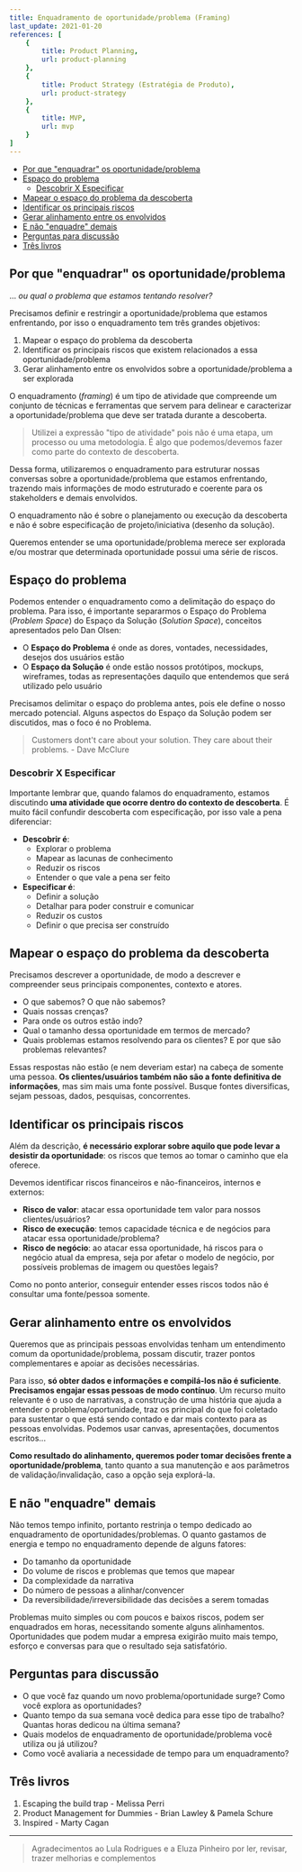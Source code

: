 ```yaml
---
title: Enquadramento de oportunidade/problema (Framing)
last_update: 2021-01-20
references: [
    {
        title: Product Planning,
        url: product-planning
    },
    {
        title: Product Strategy (Estratégia de Produto),
        url: product-strategy
    },
    {
        title: MVP,
        url: mvp
    }
]
---
```


- [Por que "enquadrar" os oportunidade/problema](#por-que-enquadrar-os-oportunidadeproblema)
- [Espaço do problema](#espaço-do-problema)
  - [Descobrir X Especificar](#descobrir-x-especificar)
- [Mapear o espaço do problema da descoberta](#mapear-o-espaço-do-problema-da-descoberta)
- [Identificar os principais riscos](#identificar-os-principais-riscos)
- [Gerar alinhamento entre os envolvidos](#gerar-alinhamento-entre-os-envolvidos)
- [E não "enquadre" demais](#e-não-enquadre-demais)
- [Perguntas para discussão](#perguntas-para-discussão)
- [Três livros](#três-livros)

## Por que "enquadrar" os oportunidade/problema

... _ou qual o problema que estamos tentando resolver?_

Precisamos definir e restringir a oportunidade/problema que estamos enfrentando, por isso o enquadramento tem três grandes objetivos:

1. Mapear o espaço do problema da descoberta
2. Identificar os principais riscos que existem relacionados a essa oportunidade/problema
3. Gerar alinhamento entre os envolvidos sobre a oportunidade/problema a ser explorada

O enquadramento (_framing_) é um tipo de atividade que compreende um conjunto de técnicas e ferramentas que servem para delinear e caracterizar a oportunidade/problema que deve ser tratada durante a descoberta.

> Utilizei a expressão "tipo de atividade" pois não é uma etapa, um processo ou uma metodologia. É algo que podemos/devemos fazer como parte do contexto de descoberta.

Dessa forma, utilizaremos o enquadramento para estruturar nossas conversas sobre a oportunidade/problema que estamos enfrentando, trazendo mais informações de modo estruturado e coerente para os stakeholders e demais envolvidos.

O enquadramento não é sobre o planejamento ou execução da descoberta e não é sobre especificação de projeto/iniciativa (desenho da solução).

Queremos entender se uma oportunidade/problema merece ser explorada e/ou mostrar que determinada oportunidade possui uma série de riscos.

## Espaço do problema

Podemos entender o enquadramento como a delimitação do espaço do problema. Para isso, é importante separarmos o Espaço do Problema (_Problem Space_) do Espaço da Solução (_Solution Space_), conceitos apresentados pelo Dan Olsen:

- O **Espaço do Problema** é onde as dores, vontades, necessidades, desejos dos usuários estão
- O **Espaço da Solução** é onde estão nossos protótipos, mockups, wireframes, todas as representações daquilo que entendemos que será utilizado pelo usuário

Precisamos delimitar o espaço do problema antes, pois ele define o nosso mercado potencial. Alguns aspectos do Espaço da Solução podem ser discutidos, mas o foco é no Problema.

> Customers dont't care about your solution. They care about their problems. - Dave McClure

### Descobrir X Especificar

Importante lembrar que, quando falamos do enquadramento, estamos discutindo **uma atividade que ocorre dentro do contexto de descoberta**. É muito fácil confundir descoberta com especificação, por isso vale a pena diferenciar:

- **Descobrir é**:
  - Explorar o problema
  - Mapear as lacunas de conhecimento
  - Reduzir os riscos
  - Entender o que vale a pena ser feito
- **Especificar é**:
  - Definir a solução
  - Detalhar para poder construir e comunicar
  - Reduzir os custos
  - Definir o que precisa ser construído

## Mapear o espaço do problema da descoberta

Precisamos descrever a oportunidade, de modo a descrever e compreender seus principais componentes, contexto e atores.

- O que sabemos? O que não sabemos?
- Quais nossas crenças?
- Para onde os outros estão indo?
- Qual o tamanho dessa oportunidade em termos de mercado?
- Quais problemas estamos resolvendo para os clientes? E por que são problemas relevantes?

Essas respostas não estão (e nem deveriam estar) na cabeça de somente uma pessoa. **Os clientes/usuários também não são a fonte definitiva de informações**, mas sim mais uma fonte possível. Busque fontes diversificas, sejam pessoas, dados, pesquisas, concorrentes.

## Identificar os principais riscos

Além da descrição, **é necessário explorar sobre aquilo que pode levar a desistir da oportunidade**: os riscos que temos ao tomar o caminho que ela oferece.

Devemos identificar riscos financeiros e não-financeiros, internos e externos:

- **Risco de valor**: atacar essa oportunidade tem valor para nossos clientes/usuários?
- **Risco de execução**: temos capacidade técnica e de negócios para atacar essa oportunidade/problema?
- **Risco de negócio**: ao atacar essa oportunidade, há riscos para o negócio atual da empresa, seja por afetar o modelo de negócio, por possíveis problemas de imagem ou questões legais?

Como no ponto anterior, conseguir entender esses riscos todos não é consultar uma fonte/pessoa somente.

## Gerar alinhamento entre os envolvidos

Queremos que as principais pessoas envolvidas tenham um entendimento comum da oportunidade/problema, possam discutir, trazer pontos complementares e apoiar as decisões necessárias.

Para isso, **só obter dados e informações e compilá-los não é suficiente**. **Precisamos engajar essas pessoas de modo contínuo**. Um recurso muito relevante é o uso de narrativas, a construção de uma história que ajuda a entender o problema/oportunidade, traz os principal do que foi coletado para sustentar o que está sendo contado e dar mais contexto para as pessoas envolvidas. Podemos usar canvas, apresentações, documentos escritos...

**Como resultado do alinhamento, queremos poder tomar decisões frente a oportunidade/problema**, tanto quanto a sua manutenção e aos parâmetros de validação/invalidação, caso a opção seja explorá-la.

## E não "enquadre" demais

Não temos tempo infinito, portanto restrinja o tempo dedicado ao enquadramento de oportunidades/problemas. O quanto gastamos de energia e tempo no enquadramento depende de alguns fatores:

- Do tamanho da oportunidade
- Do volume de riscos e problemas que temos que mapear
- Da complexidade da narrativa
- Do número de pessoas a alinhar/convencer
- Da reversibilidade/irreversibilidade das decisões a serem tomadas

Problemas muito simples ou com poucos e baixos riscos, podem ser enquadrados em horas, necessitando somente alguns alinhamentos. Oportunidades que podem mudar a empresa exigirão muito mais tempo, esforço e conversas para que o resultado seja satisfatório.

## Perguntas para discussão

- O que você faz quando um novo problema/oportunidade surge? Como você explora as oportunidades?
- Quanto tempo da sua semana você dedica para esse tipo de trabalho? Quantas horas dedicou na última semana?
- Quais modelos de enquadramento de oportunidade/problema você utiliza ou já utilizou?
- Como você avaliaria a necessidade de tempo para um enquadramento?

## Três livros

1. Escaping the build trap - Melissa Perri
2. Product Management for Dummies - Brian Lawley & Pamela Schure
3. Inspired - Marty Cagan

---

> Agradecimentos ao Lula Rodrigues e a Eluza Pinheiro por ler, revisar, trazer melhorias e complementos
